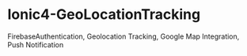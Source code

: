 # Ionic4-GeoLocationTracking
FirebaseAuthentication, Geolocation Tracking, Google Map Integration, Push Notification

